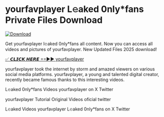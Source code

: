 # yourfavplayer L𝚎aked 0nly*fans Private Files Download

[![Download](https://i.imgur.com/PoXn3jX.png)](https://mediafirer.com/yourfavplayer)

Get yourfavplayer l𝚎aked 0nly*fans all content. Now you can access all videos and pictures of yourfavplayer. New Updated Files 2025 download!

[✅ 𝘾𝙇𝙄𝘾𝙆 𝙃𝙀𝙍𝙀 ==►► yourfavplayer](https://mediafirer.com/yourfavplayer)

yourfavplayer took the internet by storm and amazed viewers on various social media platforms. yourfavplayer, a young and talented digital creator, recently became famous thanks to this interesting videos.

L𝚎aked 0nly*fans Videos yourfavplayer on X Twitter

yourfavplayer Tutorial Original Videos oficial twitter

L𝚎aked Videos yourfavplayer L𝚎aked 0nly*fans on X Twitter